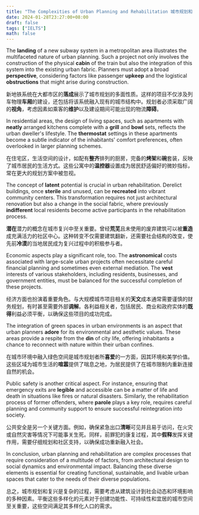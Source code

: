 ```yaml
---
title: "The Complexities of Urban Planning and Rehabilitation 城市规划和复兴的复杂性"
date: 2024-01-28T23:27:00+08:00
draft: false
tags: ["IELTS"]
math: false
---
```


The **landing** of a new subway system in a metropolitan area illustrates the multifaceted nature of urban planning. Such a project not only involves the construction of the physical **cabin** of the train but also the integration of this system into the existing urban fabric. Planners must adopt a broad **perspective**, considering factors like passenger **upkeep** and the logistical **obstructions** that might arise during construction.

新地铁系统在大都市区的**落成**展示了城市规划的多面性质。这样的项目不仅涉及列车物理**车厢**的建设，还包括将该系统融入现有的城市结构中。规划者必须采取广阔的**视角**，考虑因素如乘客的**维护**以及建设期间可能出现的物流**障碍**。

In residential areas, the design of living spaces, such as apartments with **neatly** arranged kitchens complete with a **grill** and **bowl** sets, reflects the urban dweller's lifestyle. The **thermostat** settings in these apartments become a subtle indicator of the inhabitants' comfort preferences, often overlooked in larger planning schemes.

在住宅区，生活空间的设计，如配有**整齐**排列的厨房，完备的**烤架**和**碗**套装，反映了城市居民的生活方式。这些公寓中的**温控器**设置成为居民舒适偏好的微妙指标，常在更大的规划方案中被忽视。

The concept of **latent** potential is crucial in urban rehabilitation. Derelict buildings, once **sterile** and unused, can be **recreated** into vibrant community centers. This transformation requires not just architectural renovation but also a change in the social fabric, where previously **indifferent** local residents become active participants in the rehabilitation process.

**潜在**潜力的概念在城市复兴中至关重要。曾经**荒芜**且未使用的废弃建筑可以被**重造**成充满活力的社区中心。这种转变不仅需要建筑翻新，还需要社会结构的改变，使先前**冷漠**的当地居民成为复兴过程中的积极参与者。

Economic aspects play a significant role, too. The **astronomical** costs associated with large-scale urban projects often necessitate careful financial planning and sometimes even external mediation. The **vest** interests of various stakeholders, including residents, businesses, and government entities, must be balanced for the successful completion of these projects.

经济方面也扮演着重要角色。与大规模城市项目相关的**天文**成本通常需要谨慎的财务规划，有时甚至需要外部**调解**。各利益相关者，包括居民、商业和政府实体的**既得**利益必须平衡，以确保这些项目的成功完成。

The integration of green spaces in urban environments is an aspect that urban planners **adore** for its environmental and aesthetic values. These areas provide a respite from the **din** of city life, offering inhabitants a chance to reconnect with nature within their urban confines.

在城市环境中融入绿色空间是城市规划者所**喜爱**的一方面，因其环境和美学价值。这些区域为城市生活的**喧嚣**提供了喘息之地，为居民提供了在城市限制内重新连接自然的机会。

Public safety is another critical aspect. For instance, ensuring that emergency exits are **legible** and accessible can be a matter of life and death in situations like fires or natural disasters. Similarly, the rehabilitation process of former offenders, where **parole** plays a key role, requires careful planning and community support to ensure successful reintegration into society.

公共安全是另一个关键方面。例如，确保紧急出口**清晰**可见并且易于访问，在火灾或自然灾害等情况下可能事关生死。同样，前罪犯的康复过程，其中**假释**发挥关键作用，需要仔细规划和社区支持，以确保成功重新融入社会。

In conclusion, urban planning and rehabilitation are complex processes that require consideration of a multitude of factors, from architectural design to social dynamics and environmental impact. Balancing these diverse elements is essential for creating functional, sustainable, and livable urban spaces that cater to the needs of their diverse populations.

总之，城市规划和复兴是复杂的过程，需要考虑从建筑设计到社会动态和环境影响的多种因素。平衡这些多样化的元素对于创建功能性、可持续性和宜居的城市空间至关重要，这些空间满足其多样化人口的需求。
